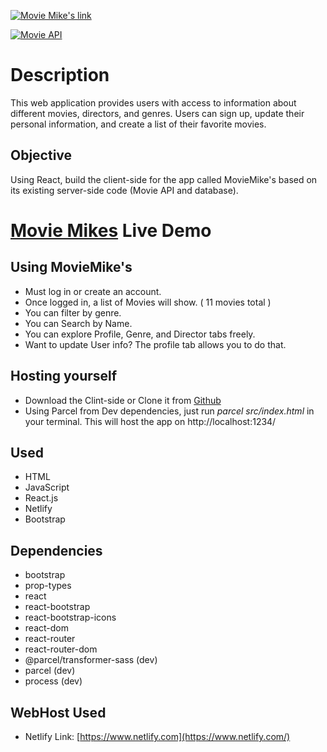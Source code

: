 [<picture><source media="(prefers-color-scheme: dark)" srcset="https://github.com/vppelli/Vppelli/blob/main/img/MOVEMIKE’S.png"><source media="(prefers-color-scheme: light)" srcset="https://github.com/vppelli/Vppelli/blob/main/img/LMOVEMIKE’S.png"><img alt="Movie Mike's link" src="https://github.com/vppelli/Vppelli/blob/main/img/MOVEMIKE’S.png">
</picture>](https://moviemikes.netlify.app/login)

[![Movie API][API-shield]][API-url]

# Description
This web application provides users with access to information about different movies, directors, and genres. Users can sign up, update their personal information, and create a list of their favorite movies.
## Objective
Using React, build the client-side for the app called MovieMike's based on its existing server-side code (Movie API and database).

# [Movie Mikes](https://moviemikes.netlify.app/login) Live Demo

## Using MovieMike's
- Must log in or create an account.
- Once logged in, a list of Movies will show.
 ( 11 movies total )
- You can filter by genre.
- You can Search by Name.
- You can explore Profile, Genre, and Director tabs freely.
- Want to update User info? The profile tab allows you to do that.

## Hosting yourself
- Download the Clint-side or Clone it from [Github](https://github.com/vppelli/movie_client)
- Using Parcel from Dev dependencies, just run *parcel src/index.html* in your terminal. This will host the app on http://localhost:1234/

## Used
- HTML
- JavaScript
- React.js
- Netlify
- Bootstrap

## Dependencies
- bootstrap
- prop-types
- react
- react-bootstrap
- react-bootstrap-icons
- react-dom
- react-router
- react-router-dom
- @parcel/transformer-sass (dev)
- parcel (dev)
- process (dev)

## WebHost Used
- Netlify Link: [https://www.netlify.com](https://www.netlify.com/)

[API-shield]: https://img.shields.io/badge/Movies_API-open-red
[API-url]: https://github.com/vppelli/movie_api
